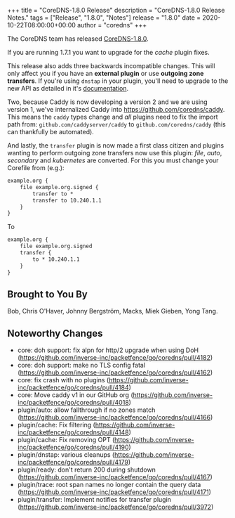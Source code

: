 +++
title = "CoreDNS-1.8.0 Release"
description = "CoreDNS-1.8.0 Release Notes."
tags = ["Release", "1.8.0", "Notes"]
release = "1.8.0"
date = 2020-10-22T08:00:00+00:00
author = "coredns"
+++

The CoreDNS team has released
[CoreDNS-1.8.0](https://github.com/inverse-inc/packetfence/go/coredns/releases/tag/v1.8.0).

If you are running 1.7.1 you want to upgrade for the *cache* plugin fixes.

This release also adds three backwards incompatible changes. This will only affect you if you have an
**external plugin** or use **outgoing zone transfers**. If you're using `dnstap` in your plugin,
you'll need to upgrade to the new API as detailed in it's [documentation](/plugins/dnstap).

Two, because Caddy is now developing a version 2 and we are using version 1, we've internalized
Caddy into <https://github.com/coredns/caddy>. This means the `caddy` types change and *all* plugins
need to fix the import path from: `github.com/caddyserver/caddy` to `github.com/coredns/caddy` (this
can thankfully be automated).

And lastly, the `transfer` plugin is now made a first class citizen and plugins wanting to perform
outgoing zone transfers now use this plugin: *file*, *auto*, *secondary* and *kubernetes* are
converted. For this you must change your Corefile from (e.g.):

``` txt
example.org {
    file example.org.signed {
        transfer to *
        transfer to 10.240.1.1
    }
}
```

To

``` txt
example.org {
    file example.org.signed
    transfer {
        to * 10.240.1.1
    }
}
```

## Brought to You By

Bob,
Chris O'Haver,
Johnny Bergström,
Macks,
Miek Gieben,
Yong Tang.

## Noteworthy Changes
* core: doh support: fix alpn for http/2 upgrade when using DoH (https://github.com/inverse-inc/packetfence/go/coredns/pull/4182)
* core: doh support: make no TLS config fatal (https://github.com/inverse-inc/packetfence/go/coredns/pull/4162)
* core: fix crash with no plugins (https://github.com/inverse-inc/packetfence/go/coredns/pull/4184)
* core: Move caddy v1 in our GitHub org (https://github.com/inverse-inc/packetfence/go/coredns/pull/4018)
* plugin/auto: allow fallthrough if no zones match (https://github.com/inverse-inc/packetfence/go/coredns/pull/4166)
* plugin/cache: Fix filtering (https://github.com/inverse-inc/packetfence/go/coredns/pull/4148)
* plugin/cache: Fix removing OPT (https://github.com/inverse-inc/packetfence/go/coredns/pull/4190)
* plugin/dnstap: various cleanups (https://github.com/inverse-inc/packetfence/go/coredns/pull/4179)
* plugin/ready: don't return 200 during shutdown (https://github.com/inverse-inc/packetfence/go/coredns/pull/4167)
* plugin/trace: root span names no longer contain the query data (https://github.com/inverse-inc/packetfence/go/coredns/pull/4171)
* plugin/transfer: Implement notifies for transfer plugin (https://github.com/inverse-inc/packetfence/go/coredns/pull/3972)
